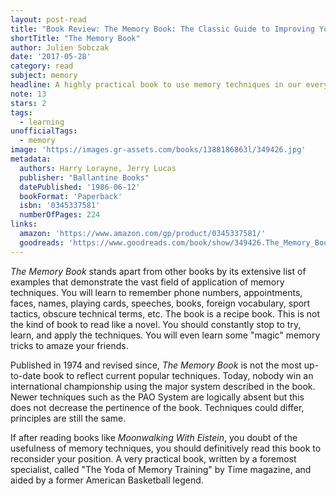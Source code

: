 ```yaml
---
layout: post-read
title: "Book Review: The Memory Book: The Classic Guide to Improving Your Memory at Work, at School, and at Play"
shortTitle: "The Memory Book"
author: Julien Sobczak
date: '2017-05-28'
category: read
subject: memory
headline: A highly practical book to use memory techniques in our everyday life
note: 13
stars: 2
tags:
  - learning
unofficialTags:
  - memory
image: 'https://images.gr-assets.com/books/1388186863l/349426.jpg'
metadata:
  authors: Harry Lorayne, Jerry Lucas
  publisher: "Ballantine Books"
  datePublished: '1986-06-12'
  bookFormat: 'Paperback'
  isbn: '0345337581'
  numberOfPages: 224
links:
  amazon: 'https://www.amazon.com/gp/product/0345337581/'
  goodreads: 'https://www.goodreads.com/book/show/349426.The_Memory_Book'
---
```


*The Memory Book* stands apart from other books by its extensive list of examples that demonstrate the vast field of application of memory techniques. You will learn to remember phone numbers, appointments, faces, names, playing cards, speeches, books, foreign vocabulary, sport tactics, obscure technical terms, etc. The book is a recipe book. This is not the kind of book to read like a novel. You should constantly stop to try, learn, and apply the techniques. You will even learn some "magic" memory tricks to amaze your friends.

Published in 1974 and revised since, *The Memory Book* is not the most up-to-date book to reflect current popular techniques. Today, nobody win an international championship using the major system described in the book. Newer techniques such as the PAO System are logically absent but this does not decrease the pertinence of the book. Techniques could differ, principles are still the same.

If after reading books like *Moonwalking With Eistein*, you doubt of the usefulness of memory techniques, you should definitively read this book to reconsider your position. A very practical book, written by a foremost specialist, called "The Yoda of Memory Training" by Time magazine, and aided by a former American Basketball legend.
